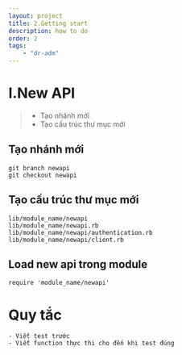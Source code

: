 ```yaml
---
layout: project
title: 2.Getting start
description: how to do
order: 2
tags: 
    - "dr-adm"
---
```


# I.New API

> - Tạo nhánh mới
> - Tạo cấu trúc thư mục mới

## Tạo nhánh mới

```
git branch newapi
git checkout newapi
```

## Tạo cấu trúc thư mục mới

```
lib/module_name/newapi
lib/module_name/newapi.rb
lib/module_name/newapi/authentication.rb
lib/module_name/newapi/client.rb
```

## Load new api trong module

```
require 'module_name/newapi'
```

# Quy tắc

```
- Viết test trước
- Viết function thực thi cho đến khi test đúng
```